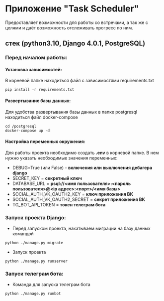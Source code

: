 # Приложение "Task Scheduler"
Предоставляет возможности для работы со встречами, а так же с целями и даёт возможность отслеживать прогресс по ним.

## стек (python3.10, Django 4.0.1, PostgreSQL)


### Перед началом работы:

#### Установка зависимостей:

В корневой папке находиться файл с зависимостями requirements.txt
```shell
pip install -r requirements.txt
```

#### Развертывание базы данных:

Для удобства развертывания базы данных в папке postgresql находиться файл docker-compose 

````shell
cd /postgresql
docker-compose up -d 
````

#### Настройка переменных окружения:

Для работы проекта необходимо создать **.env** в корневой папке.
В нем нужно указать необходимые значения переменных:

* DEBUG=True (или False) - **включения или выключения дебагера django**
* SECRET_KEY = **секретный ключ**
* DATABASE_URL = **psql://<имя пользователя>:<пароль пользователя>@<ip адрес>:<порт>/<имя базы>**
* SOCIAL_AUTH_VK_OAUTH2_KEY = **ключ приложения ВК**
* SOCIAL_AUTH_VK_OAUTH2_SECRET = **секрет приложения ВК**
* TG_BOT_API_TOKEN = **токен телеграм бота**


### Запуск проекта Django:

* Перед запуском проекта, накатываем миграции на базу данных командой

```shell
python ./manage.py migrate
```
* Запуск проекта

```shell
python ./manage.py runserver
```

### Запуск телеграм бота:

* Команда для запуска телеграм бота

````shell
python ./manage.py runbot
````
